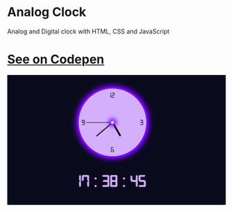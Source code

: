 # Analog Clock

Analog and Digital clock with HTML, CSS and JavaScript

# [See on Codepen](https://codepen.io/hicoders/pen/xxRJoYQ)

![Preview](preview.png)

